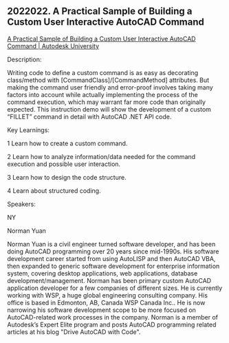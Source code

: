## 2022022. A Practical Sample of Building a Custom User Interactive AutoCAD Command

[A Practical Sample of Building a Custom User Interactive AutoCAD Command | Autodesk University](https://www.autodesk.com/autodesk-university/class/Practical-Sample-Building-Custom-User-Interactive-AutoCAD-Command-2020)

Description:

Writing code to define a custom command is as easy as decorating class/method with [CommandClass]/[CommandMethod] attributes. But making the command user friendly and error-proof involves taking many factors into account while actually implementing the process of the command execution, which may warrant far more code than originally expected. This instruction demo will show the development of a custom “FILLET” command in detail with AutoCAD .NET API code.

Key Learnings:

1 Learn how to create a custom command.

2 Learn how to analyze information/data needed for the command execution and possible user interaction.

3 Learn how to design the code structure.

4 Learn about structured coding.

Speakers:

NY

Norman Yuan

Norman Yuan is a civil engineer turned software developer, and has been doing AutoCAD programming over 20 years since mid-1990s. His software development career started from using AutoLISP and then AutoCAD VBA, then expanded to generic software development for enterprise information system, covering desktop applications, web applications, database development/management. Norman has been primary custom AutoCAD application developer for a few companies of different sizes. He is currently working with WSP, a huge global engineering consulting company. His office is based in Edmonton, AB, Canada WSP Canada Inc.. He is now narrowing his software development scope to be more focused on AutoCAD-related work processes in the company. Norman is a member of Autodesk’s Expert Elite program and posts AutoCAD programming related articles at his blog "Drive AutoCAD with Code".

